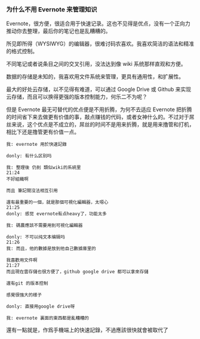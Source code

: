 
### 为什么不用 Evernote 来管理知识 ###

Evernote，很方便，很适合用于快速记录。这也不见得是优点，没有一个正向力推动你去整理，最后你的笔记也是乱糟糟的。

所见即所得（WYSIWYG）的编辑器，很难讨码农喜欢。我喜欢简洁的语法和精准的格式控制。

不同笔记或者说条目之间的交叉引用，没法达到像 wiki 系统那样直观和方便。

数据的存储是未知的，我喜欢用文件系统来管理，更具有通用性，和扩展性。

最大的好处云存储，以不见得有难道，可以通过 Google Drive 或 Github 来实现云存储，而且可以换得更强的版本控制能力，何乐二不为呢？

但是 Evernote 最无可替代的优点便是不用折腾，为何不去适应 Evernote 把折腾的时间省下来去做更有价值的事，敲点赚钱的代码，或者女神什么的。不过对于屌丝来说，这个优点是不成立的，屌丝的时间不是用来折腾，就是用来撸管和打机，相比下还是撸管更有价值一点。


	我: evernote 用於快速記錄
     
    donly: 有什么区别吗
     
    我: 整理後 仍到 類似wiki的系統里
    21:24 
    不好組織啊
      
    而且 筆記間沒法相互引用
      
    還有最重要的一個，就是那個可視化編輯器，太噁心
    21:25 
    donly: 感觉 evernote有点heavy了，功能太多
     
    我: 碼農應該不需要用到可視化編輯器
     
    donly: 不可以纯文本编辑吗
    21:26 
    我: 而且，他的數據是放到他自己數據庫里的
      
    我喜歡用文件啊
    21:27 
    而且現在雲存儲也很方便了，github google drive 都可以拿來存儲
      
    還有git 的版本控制
      
    感覺很強大的樣子
     
    donly: 直接用google drive呀
     
    我: evernote 裏面的東西都是亂糟糟的


還有一點就是，作爲手機端上的快速記錄，不過應該很快就會被取代了
